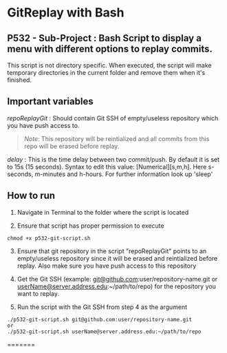 GitReplay with Bash
===================
P532 - Sub-Project : Bash Script to display a menu with different options to replay commits.
----------

This script is not directory specific. When executed, the script will make temporary directories in the current folder and remove them when it's finished.

Important variables 
-------------

*repoReplayGit* : Should contain Git SSH of empty/useless repository which you have push access to.
>*Note*: This repository will be reintialized and all commits from this repo will be erased before replay.

*delay* : This is the time delay between two commit/push. By default it is set to 15s (15 seconds).
Syntax to edit this value: [Numerical][s,m,h]. Here s-seconds, m-minutes and h-hours.
For further information look up 'sleep'

How to run
-------------

1. Navigate in Terminal to the folder where the script is located

2. Ensure that script has proper permission to execute
```
chmod +x p532-git-script.sh
```

3. Ensure that git repository in the script "repoReplayGit" points to an empty/useless repository since it will be erased and reintialized before replay. Also make sure you have push access to this repository

4. Get the Git SSH (example: git@github.com:user/repository-name.git or userName@server.address.edu:~/path/to/repo) for the repository you want to replay.

5. Run the script with the Git SSH from step 4 as the argument
```
./p532-git-script.sh git@github.com:user/repository-name.git
or 
./p532-git-script.sh userName@server.address.edu:~/path/to/repo
```
=======
